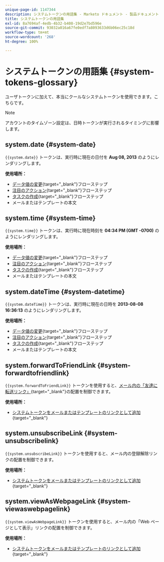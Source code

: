 ```yaml
---
unique-page-id: 1147344
description: システムトークンの用語集 - Marketo ドキュメント - 製品ドキュメント
title: システムトークンの用語集
exl-id: 8a7694af-4edb-4b32-b408-19d2e7bd596e
source-git-commit: 93032a016a67fe0edf7a8093633d6b06ec25c18d
workflow-type: tm+mt
source-wordcount: '268'
ht-degree: 100%

---
```


# システムトークンの用語集 {#system-tokens-glossary}

ユーザトークンに加えて、本当にクールなシステムトークンを使用できます。こちらです。

>[!NOTE]
>
>アカウントのタイムゾーン設定は、日時トークンが実行されるタイミングに影響します。

## system.date {#system-date}

`{{system.date}}` トークンは、実行時に現在の日付を **Aug 08, 2013** のようにレンダリングします。

**使用場所：**

* [データ値の変更](/help/marketo/product-docs/core-marketo-concepts/smart-campaigns/flow-actions/change-data-value.md){target=&quot;_blank&quot;}フローステップ
* [注目のアクション](/help/marketo/product-docs/core-marketo-concepts/smart-campaigns/flow-actions/interesting-moment.md){target=&quot;_blank&quot;}フローステップ
* [タスクの作成](/help/marketo/product-docs/core-marketo-concepts/smart-campaigns/salesforce-flow-actions/create-task.md){target=&quot;_blank&quot;}フローステップ
* メールまたはテンプレートの本文

## system.time {#system-time}

`{{system.time}}` トークンは、実行時に現在時刻を **04:34 PM (GMT -0700)** のようにレンダリングします。

**使用場所：**

* [データ値の変更](/help/marketo/product-docs/core-marketo-concepts/smart-campaigns/flow-actions/change-data-value.md){target=&quot;_blank&quot;}フローステップ
* [注目のアクション](/help/marketo/product-docs/core-marketo-concepts/smart-campaigns/flow-actions/interesting-moment.md){target=&quot;_blank&quot;}フローステップ
* [タスクの作成](/help/marketo/product-docs/core-marketo-concepts/smart-campaigns/salesforce-flow-actions/create-task.md){target=&quot;_blank&quot;}フローステップ
* メールまたはテンプレートの本文

## system.dateTime {#system-datetime}

`{{system.dateTime}}` トークンは、実行時に現在の日時を **2013-08-08 16:36:13** のようにレンダリングします。

**使用場所：**

* [データ値の変更](/help/marketo/product-docs/core-marketo-concepts/smart-campaigns/flow-actions/change-data-value.md){target=&quot;_blank&quot;}フローステップ
* [注目のアクション](/help/marketo/product-docs/core-marketo-concepts/smart-campaigns/flow-actions/interesting-moment.md){target=&quot;_blank&quot;}フローステップ
* [タスクの作成](/help/marketo/product-docs/core-marketo-concepts/smart-campaigns/salesforce-flow-actions/create-task.md){target=&quot;_blank&quot;}フローステップ
* メールまたはテンプレートの本文

## system.forwardToFriendLink {#system-forwardtofriendlink}

`{{system.forwardToFriendLink}}` トークンを使用すると、[メール内の「友達に転送リンク」](/help/marketo/product-docs/email-marketing/general/functions-in-the-editor/forward-to-a-friend-link-in-emails.md){target=&quot;_blank&quot;}の配置を制御できます。

**使用場所：**

* [システムトークンをメールまたはテンプレートのリンクとして追加](/help/marketo/product-docs/email-marketing/general/using-tokens/add-a-system-token-as-a-link-in-an-email.md){target=&quot;_blank&quot;}

## system.unsubscribeLink {#system-unsubscribelink}

`{{system.unsubscribeLink}}` トークンを使用すると、メール内の登録解除リンクの配置を制御できます。

**使用場所：**

* [システムトークンをメールまたはテンプレートのリンクとして追加](/help/marketo/product-docs/email-marketing/general/using-tokens/add-a-system-token-as-a-link-in-an-email.md){target=&quot;_blank&quot;}

## system.viewAsWebpageLink {#system-viewaswebpagelink}

`{{system.viewAsWebpageLink}}` トークンを使用すると、メール内の「Web ページとして表示」リンクの配置を制御できます。

**使用場所：**

* [システムトークンをメールまたはテンプレートのリンクとして追加](/help/marketo/product-docs/email-marketing/general/using-tokens/add-a-system-token-as-a-link-in-an-email.md){target=&quot;_blank&quot;}
